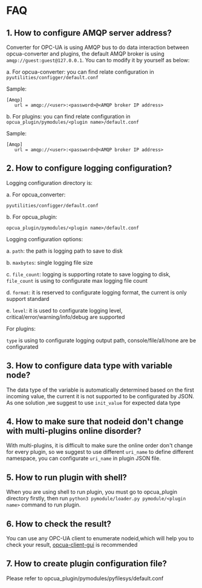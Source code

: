 # FAQ

## 1. How to configure AMQP server address?

Converter for OPC-UA is using AMQP bus to do data interaction between opcua-converter and plugins, the default AMQP broker is using `amqp://guest:guest@127.0.0.1`. You can to modify it by yourself as below:

a. For opcua-converter: you can find relate configuration in `pyutilities/configger/default.conf`

Sample:     

	[Amqp]
	   url = amqp://<user>:<password>@<AMQP broker IP address>
 
b. For plugins: you can find relate configuration in `opcua_plugin/pymodules/<plugin name>/default.conf`

Sample:     

	[Amqp]
	   url = amqp://<user>:<password>@<AMQP broker IP address>
 
## 2. How to configure logging configuration?

Logging configuration directory is:

a.	For opcua_converter:

	pyutilities/configger/default.conf

b.	For opcua_plugin:

	opcua_plugin/pymodules/<plugin name>/default.conf

Logging configuration options:

a.	`path`: the path is logging path to save to disk

b.	`maxbytes`: single logging file size

c.	`file_count`: logging is supporting rotate to save logging to disk, `file_count` is using to configurate max logging file count

d.	`format`: it is reserved to configurate logging format, the current is only support standard

e.	`level`: it is used to configurate logging level, critical/error/warning/info/debug are supported

For plugins:

  `type` is using to configurate logging output path, console/file/all/none are be configurated
 
## 3. How to configure data type with variable node?

The data type of the variable is automatically determined based on the first incoming value, the current it is not supported to be configurated by JSON. As one solution ,we suggest to use `init_value` for expected data type
 
## 4. How to make sure that nodeid don't change with multi-plugins online disorder?

With multi-plugins, it is difficult to make sure the online order don't change for every plugin, so we suggest to use different `uri_name`  to define different namespace, you can configurate `uri_name` in plugin JSON file.

## 5. How to run plugin with shell?

When you are using shell to run plugin, you must go to opcua_plugin directory firstly, then run `python3 pymodule/loader.py pymodule/<plugin name>` command to run plugin.

## 6. How to check the result?

You can use any OPC-UA client to enumerate nodeid,which will help you to check your result, [opcua-client-gui](https://github.com/FreeOpcUa/opcua-client-gui) is recommended

## 7.  How to create plugin configuration file?

Please refer to opcua_plugin/pymodules/pyfilesys/default.conf


